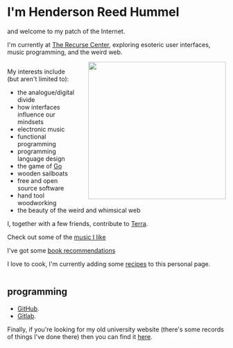 # I'm Henderson Reed Hummel

and welcome to my patch of the Internet.


I'm currently at [The Recurse Center](https://recurse.com), exploring esoteric user interfaces, music programming, and the weird web.

<div style="width: 100%; overflow: hidden">
<img src="/assets/hhummel-2020.jpg" style="float: right; width: 33vw; margin-left: 2rem">

My interests include (but aren't limited to):

* the analogue/digital divide
* how interfaces influence our mindsets
* electronic music
* functional programming
* programming language design
* the game of [Go](https://en.wikipedia.org/wiki/Go_(game))
* wooden sailboats
* free and open source software
* hand tool woodworking
* the beauty of the weird and whimsical web

I, together with a few friends, contribute to [Terra](https://terra.finzdani.net).

Check out some of the [music I like](/pages/music.html)

I've got some [book recommendations](/pages/books.html)

I love to cook, I'm currently adding some [recipes](/pages/recipes/) to this personal page.

</div>

## programming

- [GitHub](https://github.com/hendersonreed).
- [Gitlab](https://gitlab.com/hendersonreed). 

Finally, if you're looking for my old university website (there's some records of things I've done there) then you can find it [here](/old-site/index.html).
